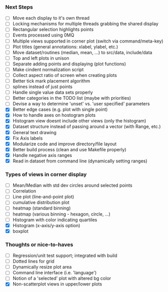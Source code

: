 ### Next Steps
- [ ] Move each display to it's own thread
- [ ] Locking mechanisms for multiple threads grabbing the shared display
- [ ] Rectangular selection highlights points
- [ ] Events processed using 0MQ
- [ ] Multiple views supported in corner plot (switch via command/meta-key)
- [ ] Plot titles (general annotations: xlabel, ylabel, etc.)
- [ ] Move dataset/routines (median, mean, ...) to src/data, include/data
- [ ] Top and left plots in unison
- [ ] Separate adding points and displaying (plot functions)
- [ ] Make cindent normalization script
- [ ] Collect aspect ratio of screen when creating plots
- [ ] Better tick mark placement algorithm
- [ ] splines instead of just points
- [ ] Handle single value data sets properly
- [ ] Better categories in the TODO list (maybe with priorities)
- [ ] Devise a way to determine 'unset' vs. 'user specified' parameters
- [x] Better edge cases (e.g. plot with single point)
- [x] How to handle axes on hostogram plots
- [x] Histogram view doesnt include other views (only the histogram)
- [x] Dataset structure instead of passing around a vector (with Range, etc.)
- [x] General text drawing
- [x] Fix Axis labels
- [x] Modularize code and improve directory/file layout
- [x] Better build process (clean and use Makefile properly)
- [x] Handle negative axis ranges
- [x] Read in dataset from command line (dynamically setting ranges)

### Types of views in corner display
- [ ] Mean/Median with std dev circles around selected points
- [ ] Correlation
- [ ] Line plot (line-and-point plot)
- [ ] cumulative distribution plot
- [ ] heatmap (standard binning)
- [ ] heatmap (various binning - hexagon, circle, ...)
- [ ] Histogram with color indicating quartiles
- [x] Histogram (x-axis/y-axis option)
- [x] boxplot

### Thoughts or nice-to-haves
- [ ] Regression/unit test support; integrated with build
- [ ] Dotted lines for grid
- [ ] Dynamically resize plot area
- [ ] Command line interface (i.e. 'language')
- [ ] Notion of a 'selected' plot with altered bg color
- [x] Non-scatterplot views in upper/lower plots
